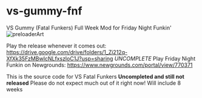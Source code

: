 # vs-gummy-fnf
VS Gummy (Fatal Funkers) Full Week Mod for Friday Night Funkin'
![preloaderArt](https://user-images.githubusercontent.com/86628069/140928455-676cc630-dcf6-4a5a-8489-82de6d39cec2.png)

Play the release whenever it comes out: https://drive.google.com/drive/folders/1_Zi212q-XfXk35FzMBwIcNLfxszloC1J?usp=sharing *UNCOMPLETE*
Play Friday Night Funkin on Newgrounds: https://www.newgrounds.com/portal/view/770371


This is the source code for VS Fatal Funkers **Uncompleted and still not released**
Please do not expect much out of it right now!
Will include 8 weeks
